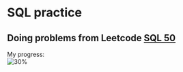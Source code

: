 # SQL practice
## Doing problems from Leetcode [SQL 50](https://leetcode.com/studyplan/top-sql-50/)
My progress:\
![30%](https://progress-bar.dev/30/?title=done)
